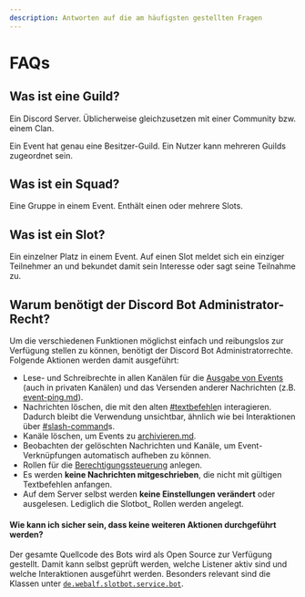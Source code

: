 ```yaml
---
description: Antworten auf die am häufigsten gestellten Fragen
---
```


# FAQs

## Was ist eine Guild?

Ein Discord Server. Üblicherweise gleichzusetzen mit einer Community bzw. einem Clan.

Ein Event hat genau eine Besitzer-Guild. Ein Nutzer kann mehreren Guilds zugeordnet sein.

## Was ist ein Squad?

Eine Gruppe in einem Event. Enthält einen oder mehrere Slots.

## Was ist ein Slot?

Ein einzelner Platz in einem Event. Auf einen Slot meldet sich ein einziger Teilnehmer an und bekundet damit sein Interesse oder sagt seine Teilnahme zu.



## Warum benötigt der Discord Bot Administrator-Recht?

Um die verschiedenen Funktionen möglichst einfach und reibungslos zur Verfügung stellen zu können, benötigt der Discord Bot Administratorrechte. Folgende Aktionen werden damit ausgeführt:

* Lese- und Schreibrechte in allen Kanälen für die [Ausgabe von Events](../integrationen/discord/bot-befehle/event-hinzufuegen.md) (auch in privaten Kanälen) und das Versenden anderer Nachrichten (z.B. [event-ping.md](../integrationen/discord/bot-befehle/event-ping.md "mention")).
* Nachrichten löschen, die mit den alten [#textbefehle](../integrationen/discord/bot-befehle/#textbefehle "mention")n interagieren. Dadurch bleibt die Verwendung unsichtbar, ähnlich wie bei Interaktionen über [#slash-command](../integrationen/discord/bot-befehle/#slash-command "mention")s.
* Kanäle löschen, um Events zu [archivieren.md](../integrationen/discord/bot-befehle/archivieren.md "mention").
* Beobachten der gelöschten Nachrichten und Kanäle, um Event-Verknüpfungen automatisch aufheben zu können.
* Rollen für die [Berechtigungssteuerung](../integrationen/discord/empfohlene-konfiguration.md) anlegen.
* Es werden **keine Nachrichten mitgeschrieben**, die nicht mit gültigen Textbefehlen anfangen.
* Auf dem Server selbst werden **keine Einstellungen verändert** oder ausgelesen. Lediglich die Slotbot\_ Rollen werden angelegt.

#### Wie kann ich sicher sein, dass keine weiteren Aktionen durchgeführt werden?

Der gesamte Quellcode des Bots wird als Open Source zur Verfügung gestellt. Damit kann selbst geprüft werden, welche Listener aktiv sind und welche Interaktionen ausgeführt werden. Besonders relevant sind die Klassen unter [`de.webalf.slotbot.service.bot`](https://github.com/Alf-Melmac/slotbotServer/tree/master/src/main/java/de/webalf/slotbot/service/bot).
